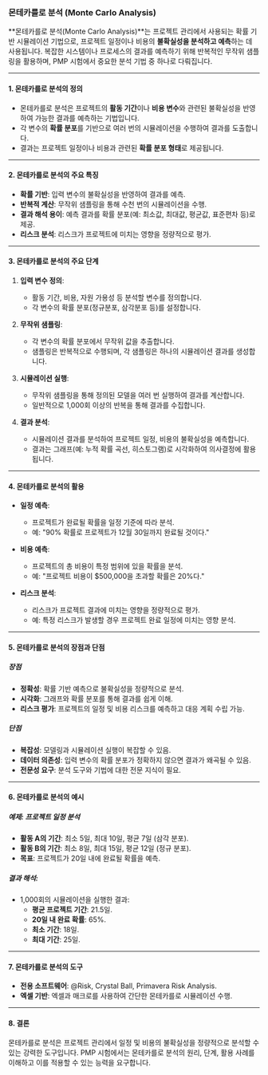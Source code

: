 ### 몬테카를로 분석 (Monte Carlo Analysis)

**몬테카를로 분석(Monte Carlo Analysis)**는 프로젝트 관리에서 사용되는 확률 기반 시뮬레이션 기법으로, 프로젝트 일정이나 비용의 **불확실성을 분석하고 예측**하는 데 사용됩니다. 복잡한 시스템이나 프로세스의 결과를 예측하기 위해 반복적인 무작위 샘플링을 활용하며, PMP 시험에서 중요한 분석 기법 중 하나로 다뤄집니다.

---

#### 1. 몬테카를로 분석의 정의

- 몬테카를로 분석은 프로젝트의 **활동 기간**이나 **비용 변수**와 관련된 불확실성을 반영하여 가능한 결과를 예측하는 기법입니다.
- 각 변수의 **확률 분포**를 기반으로 여러 번의 시뮬레이션을 수행하여 결과를 도출합니다.
- 결과는 프로젝트 일정이나 비용과 관련된 **확률 분포 형태**로 제공됩니다.

---

#### 2. 몬테카를로 분석의 주요 특징

- **확률 기반**: 입력 변수의 불확실성을 반영하여 결과를 예측.
- **반복적 계산**: 무작위 샘플링을 통해 수천 번의 시뮬레이션을 수행.
- **결과 해석 용이**: 예측 결과를 확률 분포(예: 최소값, 최대값, 평균값, 표준편차 등)로 제공.
- **리스크 분석**: 리스크가 프로젝트에 미치는 영향을 정량적으로 평가.

---

#### 3. 몬테카를로 분석의 주요 단계

1. **입력 변수 정의**:
   - 활동 기간, 비용, 자원 가용성 등 분석할 변수를 정의합니다.
   - 각 변수의 확률 분포(정규분포, 삼각분포 등)를 설정합니다.

2. **무작위 샘플링**:
   - 각 변수의 확률 분포에서 무작위 값을 추출합니다.
   - 샘플링은 반복적으로 수행되며, 각 샘플링은 하나의 시뮬레이션 결과를 생성합니다.

3. **시뮬레이션 실행**:
   - 무작위 샘플링을 통해 정의된 모델을 여러 번 실행하여 결과를 계산합니다.
   - 일반적으로 1,000회 이상의 반복을 통해 결과를 수집합니다.

4. **결과 분석**:
   - 시뮬레이션 결과를 분석하여 프로젝트 일정, 비용의 불확실성을 예측합니다.
   - 결과는 그래프(예: 누적 확률 곡선, 히스토그램)로 시각화하여 의사결정에 활용됩니다.

---

#### 4. 몬테카를로 분석의 활용

- **일정 예측**:
  - 프로젝트가 완료될 확률을 일정 기준에 따라 분석.
  - 예: "90% 확률로 프로젝트가 12월 30일까지 완료될 것이다."

- **비용 예측**:
  - 프로젝트의 총 비용이 특정 범위에 있을 확률을 분석.
  - 예: "프로젝트 비용이 $500,000을 초과할 확률은 20%다."

- **리스크 분석**:
  - 리스크가 프로젝트 결과에 미치는 영향을 정량적으로 평가.
  - 예: 특정 리스크가 발생할 경우 프로젝트 완료 일정에 미치는 영향 분석.

---

#### 5. 몬테카를로 분석의 장점과 단점

##### 장점
- **정확성**: 확률 기반 예측으로 불확실성을 정량적으로 분석.
- **시각화**: 그래프와 확률 분포를 통해 결과를 쉽게 이해.
- **리스크 평가**: 프로젝트의 일정 및 비용 리스크를 예측하고 대응 계획 수립 가능.

##### 단점
- **복잡성**: 모델링과 시뮬레이션 실행이 복잡할 수 있음.
- **데이터 의존성**: 입력 변수의 확률 분포가 정확하지 않으면 결과가 왜곡될 수 있음.
- **전문성 요구**: 분석 도구와 기법에 대한 전문 지식이 필요.

---

#### 6. 몬테카를로 분석의 예시

##### 예제: 프로젝트 일정 분석
- **활동 A의 기간**: 최소 5일, 최대 10일, 평균 7일 (삼각 분포).
- **활동 B의 기간**: 최소 8일, 최대 15일, 평균 12일 (정규 분포).
- **목표**: 프로젝트가 20일 내에 완료될 확률을 예측.

##### 결과 해석:
- 1,000회의 시뮬레이션을 실행한 결과:
  - **평균 프로젝트 기간**: 21.5일.
  - **20일 내 완료 확률**: 65%.
  - **최소 기간**: 18일.
  - **최대 기간**: 25일.

---

#### 7. 몬테카를로 분석의 도구

- **전용 소프트웨어**: @Risk, Crystal Ball, Primavera Risk Analysis.
- **엑셀 기반**: 엑셀과 매크로를 사용하여 간단한 몬테카를로 시뮬레이션 수행.

---

#### 8. 결론

몬테카를로 분석은 프로젝트 관리에서 일정 및 비용의 불확실성을 정량적으로 분석할 수 있는 강력한 도구입니다. PMP 시험에서는 몬테카를로 분석의 원리, 단계, 활용 사례를 이해하고 이를 적용할 수 있는 능력을 요구합니다.

